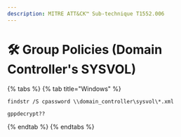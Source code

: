 ```yaml
---
description: MITRE ATT&CK™ Sub-technique T1552.006
---
```


# 🛠️ Group Policies \(Domain Controller's SYSVOL\)

{% tabs %}
{% tab title="Windows" %}
```text
findstr /S cpassword \\domain_controller\sysvol\*.xml

gppdecrypt??
```
{% endtab %}
{% endtabs %}


